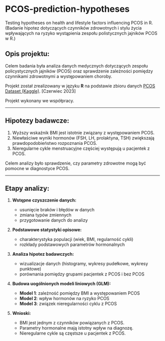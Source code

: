 # PCOS-prediction-hypotheses
Testing hypotheses on health and lifestyle factors influencing PCOS in R. (Badanie hipotez dotyczących czynników zdrowotnych i stylu życia wpływających na ryzyko wystąpienia zespołu polistycznych jajników PCOS w R.)

## Opis projektu:
Celem badania była analiza danych medycznych dotyczących zespołu policystycznych jajników (PCOS) oraz sprawdzenie zależności pomiędzy czynnikami zdrowotnymi a występowaniem choroby.  

Projekt został zrealizowany w języku **R** na podstawie zbioru danych [PCOS Dataset (Kaggle)](https://www.kaggle.com/datasets/shreyasvedpathak/pcos-dataset). [Czerwiec 2023]

Projekt wykonany we współpracy.

---

## Hipotezy badawcze:
1. Wyższy wskaźnik BMI jest istotnie związany z występowaniem PCOS.  
2. Niewłaściwe wyniki hormonów (FSH, LH, prolaktyna, TSH) zwiększają prawdopodobieństwo rozpoznania PCOS.  
3. Nieregularne cykle menstruacyjne częściej występują u pacjentek z PCOS.  

Celem analizy było sprawdzenie, czy parametry zdrowotne mogą być pomocne w diagnostyce PCOS.  

---

## Etapy analizy:
1. **Wstępne czyszczenie danych:**  
   - usunięcie braków i błędów w danych
   - zmiana typów zmiennych 
   - przygotowanie danych do analizy

2. **Podstawowe statystyki opisowe:**  
   - charakterystyka populacji (wiek, BMI, regularność cykli)
   - rozkłady podstawowych parametrów hormonalnych 

3. **Analiza hipotez badawczych:**  
   - wizualizacje danych (histogramy, wykresy pudełkowe, wykresy punktowe) 
   - porównania pomiędzy grupami pacjentek z PCOS i bez PCOS

4. **Budowa uogólnionych modeli liniowych (GLM):**  
   - **Model 1**: zależność pomiędzy BMI a występowaniem PCOS
   - **Model 2**: wpływ hormonów na ryzyko PCOS 
   - **Model 3**: związek nieregularności cyklu z PCOS 

5. **Wnioski:**  
   - BMI jest jednym z czynników powiązanych z PCOS. 
   - Parametry hormonalne mają istotny wpływ na diagnozę. 
   - Nieregularne cykle są częstsze u pacjentek z PCOS.
